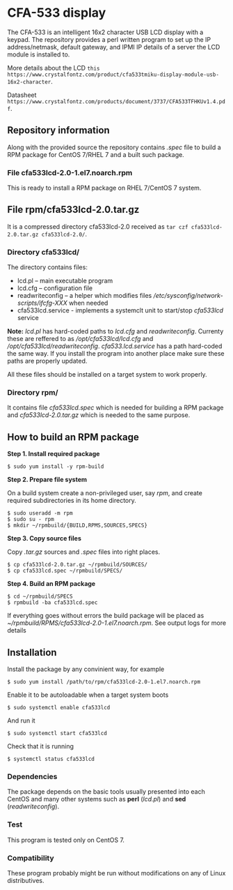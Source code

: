 # CFA-533 display
The CFA-533 is an intelligent 16x2 character USB LCD display with a keypad.
The repository provides a perl written program to set up the IP address/netmask, default gateway, 
and IPMI IP details of a server the LCD module is installed to.


More details about the LCD `this https://www.crystalfontz.com/product/cfa533tmiku-display-module-usb-16x2-character`.


Datasheet `https://www.crystalfontz.com/products/document/3737/CFA533TFHKUv1.4.pdf`.


## Repository information

Along with the provided source the repository contains *.spec* file to build a RPM package for CentOS 7/RHEL 7 and a built such package.


### File cfa533lcd-2.0-1.el7.noarch.rpm
This is ready to install a RPM package on RHEL 7/CentOS 7 system.

## File rpm/cfa533lcd-2.0.tar.gz
It is a compressed directory cfa533lcd-2.0 received as ``tar czf cfa533lcd-2.0.tar.gz cfa533lcd-2.0/``.

### Directory cfa533lcd/
The directory contains files:
- lcd.pl – main executable program
- lcd.cfg – configuration file
- readwriteconfig – a helper which modifies files */etc/sysconfig/network-scripts/ifcfg-XXX* when needed
- cfa533lcd.service - implements a systemclt unit to start/stop *cfa533lcd* service

**Note:** *lcd.pl* has hard-coded paths to *lcd.cfg* and *readwriteconfig*. Currenty these are reffered to as */opt/cfa533lcd/lcd.cfg* and */opt/cfa533lcd/readwriteconfig*. 
*cfa533.lcd.service* has a path hard-coded the same way.
If you install the program into another place make sure these paths are properly updated.

All these files should be installed on a target system to work properly.

### Directory rpm/
It contains file *cfa533lcd.spec* which is needed for building a RPM package and *cfa533lcd-2.0.tar.gz* which is needed to the same purpose.


## How to build an RPM package

**Step 1. Install required package**
```
$ sudo yum install -y rpm-build
```

**Step 2. Prepare file system**

On a build system create a non-privileged user, say *rpm*, and create required subdirectories in its home directory.
```
$ sudo useradd -m rpm
$ sudo su - rpm
$ mkdir ~/rpmbuild/{BUILD,RPMS,SOURCES,SPECS}
```

**Step 3. Copy source files**

Copy *.tar.gz* sources and *.spec* files into right places.
```
$ cp cfa533lcd-2.0.tar.gz ~/rpmbuild/SOURCES/
$ cp cfa533lcd.spec ~/rpmbuild/SPECS/
```

**Step 4. Build an RPM package**
```
$ cd ~/rpmbuild/SPECS
$ rpmbuild -ba cfa533lcd.spec
```
If everything goes without errors the build package will be placed as *~/rpmbuild/RPMS/cfa533lcd-2.0-1.el7.noarch.rpm*. 
See output logs for more details

## Installation
Install the package by any convinient way, for example
```
$ sudo yum install /path/to/rpm/cfa533lcd-2.0-1.el7.noarch.rpm
```
Enable it to be autoloadable when a target system boots
```
$ sudo systemctl enable cfa533lcd
```
And run it 
```
$ sudo systemctl start cfa533lcd
```
Check that it is running
```
$ systemctl status cfa533lcd
```
### Dependencies
The package depends on the basic tools usually presented into each CentOS and many other systems such as **perl** (*lcd.pl*) and **sed** (*readwriteconfig*).

### Test
This program is tested only on CentOS 7.

### Compatibility
These program probably might be run without modifications on any of Linux distributives.

